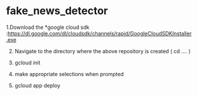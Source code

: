 # fake_news_detector

1.Download the *google cloud sdk :https://dl.google.com/dl/cloudsdk/channels/rapid/GoogleCloudSDKInstaller.exe



2. Navigate to the directory where the above repository is created ( cd .... )



4. gcloud init



6. make appropriate selections when prompted



8. gcloud app deploy



